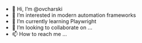 - 👋 Hi, I’m @ovcharski
- 👀 I’m interested in modern automation frameworks
- 🌱 I’m currently learning Playwright
- 💞️ I’m looking to collaborate on ...
- 📫 How to reach me ...

<!---
ovcharski/ovcharski is a ✨ special ✨ repository because its `README.md` (this file) appears on your GitHub profile.
You can click the Preview link to take a look at your changes.
--->
